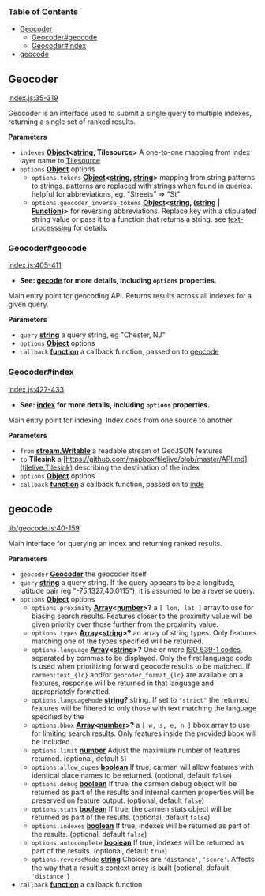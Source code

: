 <!-- Generated by documentation.js. Update this documentation by updating the source code. -->

### Table of Contents

-   [Geocoder](#geocoder)
    -   [Geocoder#geocode](#geocodergeocode)
    -   [Geocoder#index](#geocoderindex)
-   [geocode](#geocode)

## Geocoder

[index.js:35-319](https://github.com/mapbox/carmen/blob/8268edfa4ef04ef08577a756ebf853abe3822cb2/index.js#L35-L319 "Source code on GitHub")

Geocoder is an interface used to submit a single query to
multiple indexes, returning a single set of ranked results.

**Parameters**

-   `indexes` **[Object](https://developer.mozilla.org/docs/Web/JavaScript/Reference/Global_Objects/Object)&lt;[string](https://developer.mozilla.org/docs/Web/JavaScript/Reference/Global_Objects/String), Tilesource>** A one-to-one mapping from index layer name to [Tilesource](https://github.com/mapbox/tilelive/blob/master/API.md)
-   `options` **[Object](https://developer.mozilla.org/docs/Web/JavaScript/Reference/Global_Objects/Object)** options
    -   `options.tokens` **[Object](https://developer.mozilla.org/docs/Web/JavaScript/Reference/Global_Objects/Object)&lt;[string](https://developer.mozilla.org/docs/Web/JavaScript/Reference/Global_Objects/String), [string](https://developer.mozilla.org/docs/Web/JavaScript/Reference/Global_Objects/String)>** mapping from string patterns to strings. patterns are replaced with strings when found in queries. helpful for abbreviations, eg. "Streets" => "St"
    -   `options.geocoder_inverse_tokens` **[Object](https://developer.mozilla.org/docs/Web/JavaScript/Reference/Global_Objects/Object)&lt;[string](https://developer.mozilla.org/docs/Web/JavaScript/Reference/Global_Objects/String), ([string](https://developer.mozilla.org/docs/Web/JavaScript/Reference/Global_Objects/String) \| [Function](https://developer.mozilla.org/docs/Web/JavaScript/Reference/Statements/function))>** for reversing abbreviations. Replace key with a stipulated string value or pass it to a function that returns a string. see [text-processsing](./text-processing.md) for details.

### Geocoder#geocode

[index.js:405-411](https://github.com/mapbox/carmen/blob/8268edfa4ef04ef08577a756ebf853abe3822cb2/index.js#L405-L411 "Source code on GitHub")

-   **See: [gecode](#geocode) for more details, including
    `options` properties.**

Main entry point for geocoding API. Returns results across all indexes for
a given query.

**Parameters**

-   `query` **[string](https://developer.mozilla.org/docs/Web/JavaScript/Reference/Global_Objects/String)** a query string, eg "Chester, NJ"
-   `options` **[Object](https://developer.mozilla.org/docs/Web/JavaScript/Reference/Global_Objects/Object)** options
-   `callback` **[function](https://developer.mozilla.org/docs/Web/JavaScript/Reference/Statements/function)** a callback function, passed on to [geocode](#geocode)

### Geocoder#index

[index.js:427-433](https://github.com/mapbox/carmen/blob/8268edfa4ef04ef08577a756ebf853abe3822cb2/index.js#L427-L433 "Source code on GitHub")

-   **See: [index](#index) for more details, including `options` properties.**

Main entry point for indexing. Index docs from one source to another.

**Parameters**

-   `from` **[stream.Writable](https://nodejs.org/api/stream.html#stream_class_stream_writable)** a readable stream of GeoJSON features
-   `to` **Tilesink** a [https://github.com/mapbox/tilelive/blob/master/API.md](tilelive.Tilesink) describing the destination of the index
-   `options` **[Object](https://developer.mozilla.org/docs/Web/JavaScript/Reference/Global_Objects/Object)** options
-   `callback` **[function](https://developer.mozilla.org/docs/Web/JavaScript/Reference/Statements/function)** a callback function, passed on to [inde](#index)

## geocode

[lib/geocode.js:40-159](https://github.com/mapbox/carmen/blob/8268edfa4ef04ef08577a756ebf853abe3822cb2/lib/geocode.js#L40-L159 "Source code on GitHub")

Main interface for querying an index and returning ranked results.

**Parameters**

-   `geocoder` **[Geocoder](#geocoder)** the geocoder itself
-   `query` **[string](https://developer.mozilla.org/docs/Web/JavaScript/Reference/Global_Objects/String)** a query string. If the query appears to be a longitude, latitude pair (eg "-75.1327,40.0115"), it is assumed to be a reverse query.
-   `options` **[Object](https://developer.mozilla.org/docs/Web/JavaScript/Reference/Global_Objects/Object)** options
    -   `options.proximity` **[Array](https://developer.mozilla.org/docs/Web/JavaScript/Reference/Global_Objects/Array)&lt;[number](https://developer.mozilla.org/docs/Web/JavaScript/Reference/Global_Objects/Number)>?** a `[ lon, lat ]` array to use for biasing search results. Features closer to the proximity value will be given priority over those further from the proximity value.
    -   `options.types` **[Array](https://developer.mozilla.org/docs/Web/JavaScript/Reference/Global_Objects/Array)&lt;[string](https://developer.mozilla.org/docs/Web/JavaScript/Reference/Global_Objects/String)>?** an array of string types. Only features matching one of the types specified will be returned.
    -   `options.language` **[Array](https://developer.mozilla.org/docs/Web/JavaScript/Reference/Global_Objects/Array)&lt;[string](https://developer.mozilla.org/docs/Web/JavaScript/Reference/Global_Objects/String)>?** One or more [ISO 639-1 codes](https://en.wikipedia.org/wiki/List_of_ISO_639-1_codes), separated by commas to be displayed. Only the first language code is used when prioritizing forward geocode results to be matched. If `carmen:text_{lc}` and/or `geocoder_format_{lc}` are available on a features, response will be returned in that language and appropriately formatted.
    -   `options.languageMode` **[string](https://developer.mozilla.org/docs/Web/JavaScript/Reference/Global_Objects/String)?** string. If set to `"strict"` the returned features will be filtered to only those with text matching the language specified by the
    -   `options.bbox` **[Array](https://developer.mozilla.org/docs/Web/JavaScript/Reference/Global_Objects/Array)&lt;[number](https://developer.mozilla.org/docs/Web/JavaScript/Reference/Global_Objects/Number)>?** a `[ w, s, e, n ]` bbox array to use for limiting search results. Only features inside the provided bbox will be included.
    -   `options.limit` **[number](https://developer.mozilla.org/docs/Web/JavaScript/Reference/Global_Objects/Number)** Adjust the maximium number of features returned. (optional, default `5`)
    -   `options.allow_dupes` **[boolean](https://developer.mozilla.org/docs/Web/JavaScript/Reference/Global_Objects/Boolean)** If true, carmen will allow features with identical place names to be returned. (optional, default `false`)
    -   `options.debug` **[boolean](https://developer.mozilla.org/docs/Web/JavaScript/Reference/Global_Objects/Boolean)** If true, the carmen debug object will be returned as part of the results and internal carmen properties will be preserved on feature output. (optional, default `false`)
    -   `options.stats` **[boolean](https://developer.mozilla.org/docs/Web/JavaScript/Reference/Global_Objects/Boolean)** If true, the carmen stats object will be returned as part of the results. (optional, default `false`)
    -   `options.indexes` **[boolean](https://developer.mozilla.org/docs/Web/JavaScript/Reference/Global_Objects/Boolean)** If true, indexes will be returned as part of the results. (optional, default `false`)
    -   `options.autocomplete` **[boolean](https://developer.mozilla.org/docs/Web/JavaScript/Reference/Global_Objects/Boolean)** If true, indexes will be returned as part of the results. (optional, default `true`)
    -   `options.reverseMode` **[string](https://developer.mozilla.org/docs/Web/JavaScript/Reference/Global_Objects/String)** Choices are `'distance'`, `'score'`. Affects the way that a result's context array is built (optional, default `'distance'`)
-   `callback` **[function](https://developer.mozilla.org/docs/Web/JavaScript/Reference/Statements/function)** a callback function

